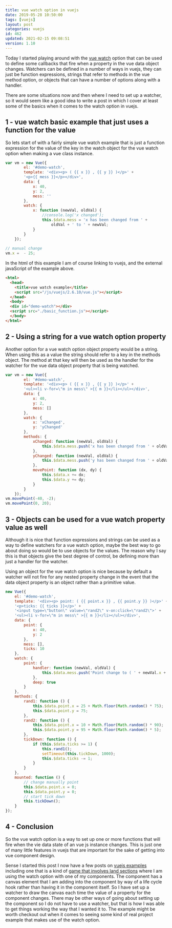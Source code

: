 ```yaml
---
title: vue watch option in vuejs
date: 2019-05-28 10:50:00
tags: [vuejs]
layout: post
categories: vuejs
id: 462
updated: 2021-02-15 09:08:51
version: 1.10
---
```


Today I started playing around with the [vue watch](https://vuejs.org/v2/guide/computed.html) option that can be used to define some callbacks that fire when a property in the vue data object changes. Watchers can be defined in a number of ways in vuejs, they can just be function expressions, strings that refer to methods in the vue method option, or objects that can have a number of options along with a handler. 

There are some situations now and then where I need to set up a watcher, so it would seem like a good idea to write a post in which I cover at least some of the basics when it comes to the watch option in vuejs.

<!-- more -->

## 1 - vue watch basic example that just uses a function for the value

So lets start of with a fairly simple vue watch example that is just a function expression for the value of the key in the watch object for the vue watch option when making a vue class instance.

```js
var vm = new Vue({
        el: '#demo-watch',
        template: '<div><p> ( {{ x }} , {{ y }} )</p>' +
        '<p>{{ mess }}</p></div>',
        data: {
            x: 40,
            y: 2,
            mess: ''
        },
        watch: {
            x: function (newVal, oldVal) {
                //console.log('x changed');
                this.$data.mess = 'x has been changed from ' +
                    oldVal + ' to ' + newVal;
            }
        }
    });
 
// manual change
vm.x =  - 25;
```

In the html of this example I am of course linking to vuejs, and the external javaScript of the example above.

```html
<html>
  <head>
    <title>vue watch example</title>
    <script src="/js/vuejs/2.6.10/vue.js"></script>
  </head>
  <body>
  <div id="demo-watch"></div>
  <script src="./basic_function.js"></script>
  </body>
</html>
```

## 2 - Using a string for a vue watch option property

Another option for a vue watch option object property would be a string. When using this as a value the string should refer to a key in the methods object. The method at that key will then be used as the handler for the watcher for the vue data object property that is being watched.

```js
var vm = new Vue({
        el: '#demo-watch',
        template: '<div><p> ( {{ x }} , {{ y }} )</p>' +
        '<ul><li v-for=\"m in mess\" >{{ m }}</li></ul></div>',
        data: {
            x: 40,
            y: 2,
            mess: []
        },
        watch: {
            x: 'xChanged',
            y: 'yChanged'
        },
        methods: {
            xChanged: function (newVal, oldVal) {
                this.$data.mess.push('x has been changed from ' + oldVal + ' to ' + newVal);
            },
            yChanged: function (newVal, oldVal) {
                this.$data.mess.push('y has been changed from ' + oldVal + ' to ' + newVal);
            },
            movePoint: function (dx, dy) {
                this.$data.x += dx;
                this.$data.y += dy;
            }
        }
    });
vm.movePoint(-40, -2);
vm.movePoint(0, 20);
```

## 3 - Objects can be used for a vue watch property value as well

Although it is nice that function expressions and strings can be used as a way to define watchers for a vue watch option, maybe the best way to go about doing so would be to use objects for the values. The reason why I say this is that objects give the best degree of control, be defining more than just a handler for the watcher.

Using an object for the vue watch option is nice because by default a watcher will not fire for any nested property change in the event that the data object property is an object rather than a primitive value.

```js
new Vue({
    el: '#demo-watch',
    template: '<div><p> point: ( {{ point.x }} , {{ point.y }} )</p>' +
    '<p>ticks: {{ ticks }}</p>' +
    '<input type=\"button\" value=\"rand2\" v-on:click=\"rand2\">' +
    '<ul><li v-for=\"m in mess\" >{{ m }}</li></ul></div>',
    data: {
        point: {
            x: 40,
            y: 2
        },
        mess: [],
        ticks: 10
    },
    watch: {
        point: {
            handler: function (newVal, oldVal) {
                this.$data.mess.push('Point change to ( ' + newVal.x + ' , ' + newVal.y + ' )');
            },
            deep: true
        }
    },
    methods: {
        rand1: function () {
            this.$data.point.x = 25 + Math.floor(Math.random() * 75);
            this.$data.point.y = 75;
        },
        rand2: function () {
            this.$data.point.x = 10 + Math.floor(Math.random() * 90);
            this.$data.point.y = 95 + Math.floor(Math.random() * 5);
        },
        tickDown: function () {
            if (this.$data.ticks >= 1) {
                this.rand1();
                setTimeout(this.tickDown, 1000);
                this.$data.ticks -= 1;
            }
        }
    },
    mounted: function () {
        // change manually point
        this.$data.point.x = 0;
        this.$data.point.y = 0;
        // start tick down
        this.tickDown();
    }
});
```

## 4 - Conclusion

So the vue watch option is a way to set up one or more functions that will fire when the vie data state of an vue js instance changes. This is just one of many little features in vuejs that are important for the sake of getting into vue component design.

Sense I started this post I now have a few posts on [vuejs examples](/2021/02/04/vuejs-example) including one that is a kind of [game that involves land sections](/2021/02/02/vuejs-example-land-sections/) where I am using the watch option with one of my components. The component has a canvas element that I am adding into the component by way of a life cycle hook rather than having it in the component itself. So I have set up a watcher to draw the canvas each time the value of a property for the component changes. There may be other ways of going about setting up the component so I do not have to use a watcher, but that is how I was able to get things working the way that I wanted it to. The example might be worth checkout out when it comes to seeing some kind of real project example that makes use of the watch option.
